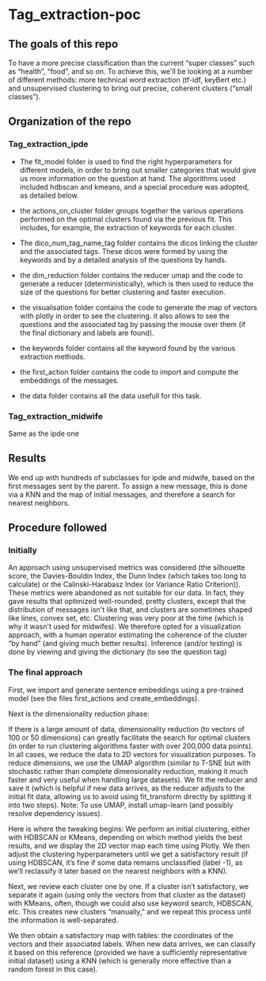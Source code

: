 # Tag_extraction-poc

## The goals of this repo

To have a more precise classification than the current “super classes” such as “health”, “food”, and so on. To achieve this, we'll be looking at a number of different methods: more technical word extraction (tf-idf, keyBert etc.) and unsupervised clustering to bring out precise, coherent clusters (“small classes”).

## Organization of the repo

### Tag_extraction_ipde

- The fit_model folder is used to find the right hyperparameters for different models, in order to bring out smaller categories that would give us more information on the question at hand. The algorithms used included hdbscan and kmeans, and a special procedure was adopted, as detailed below.

- the actions_on_cluster folder groups together the various operations performed on the optimal clusters found via the previous fit. This includes, for example, the extraction of keywords for each cluster.

- The dico_num_tag_name_tag folder contains the dicos linking the cluster and the associated tags. These dicos were formed by using the keywords and by a detailed analysis of the questions by hands.

- the dim_reduction folder contains the reducer umap and the code to generate a reducer (deterministically), which is then used to reduce the size of the questions for better clustering and faster execution.

- the visualisation folder contains the code to generate the map of vectors with plotly in order to see the clustering. it also allows to see the questions and the associated tag by passing the mouse over them (if the final dictionary and labels are found).

- the keywords folder contains all the keyword found by the various extraction methods.

- the first_action folder contains the code to import and compute the embeddings of the messages.

- the data folder contains all the data usefull for this task.

### Tag_extraction_midwife

Same as the ipde one

## Results

We end up with hundreds of subclasses for ipde and midwife, based on the first messages sent by the parent. To assign a new message, this is done via a KNN and the map of initial messages, and therefore a search for nearest neighbors.

## Procedure followed

### Initially

An approach using unsupervised metrics was considered (the silhouette score, the Davies-Bouldin Index, the Dunn Index (which takes too long to calculate) or the Calinski-Harabasz Index (or Variance Ratio Criterion)). These metrics were abandoned as not suitable for our data. In fact, they gave results that optimized well-rounded, pretty clusters, except that the distribution of messages isn't like that, and clusters are sometimes shaped like lines, convex set, etc. Clustering was very poor at the time (which is why it wasn't used for midwifes).
We therefore opted for a visualization approach, with a human operator estimating the coherence of the cluster “by hand” (and giving much better results).
Inference (and/or testing) is done by viewing and giving the dictionary (to see the question tag)

### The final approach

First, we import and generate sentence embeddings using a pre-trained model (see the files first_actions and create_embeddings).

Next is the dimensionality reduction phase:

If there is a large amount of data, dimensionality reduction (to vectors of 100 or 50 dimensions) can greatly facilitate the search for optimal clusters (in order to run clustering algorithms faster with over 200,000 data points).
In all cases, we reduce the data to 2D vectors for visualization purposes.
To reduce dimensions, we use the UMAP algorithm (similar to T-SNE but with stochastic rather than complete dimensionality reduction, making it much faster and very useful when handling large datasets). We fit the reducer and save it (which is helpful if new data arrives, as the reducer adjusts to the initial fit data, allowing us to avoid using fit_transform directly by splitting it into two steps). Note: To use UMAP, install umap-learn (and possibly resolve dependency issues).

Here is where the tweaking begins: We perform an initial clustering, either with HDBSCAN or KMeans, depending on which method yields the best results, and we display the 2D vector map each time using Plotly. We then adjust the clustering hyperparameters until we get a satisfactory result (if using HDBSCAN, it’s fine if some data remains unclassified (label -1), as we’ll reclassify it later based on the nearest neighbors with a KNN).

Next, we review each cluster one by one. If a cluster isn’t satisfactory, we separate it again (using only the vectors from that cluster as the dataset) with KMeans, often, though we could also use keyword search, HDBSCAN, etc. This creates new clusters “manually,” and we repeat this process until the information is well-separated.

We then obtain a satisfactory map with tables: the coordinates of the vectors and their associated labels. When new data arrives, we can classify it based on this reference (provided we have a sufficiently representative initial dataset) using a KNN (which is generally more effective than a random forest in this case).
